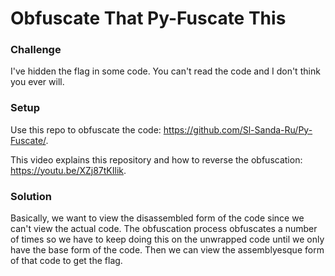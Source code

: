 # Obfuscate That Py-Fuscate This

### Challenge

I've hidden the flag in some code. You can't read the code and I don't think you ever will.

### Setup

Use this repo to obfuscate the code: https://github.com/Sl-Sanda-Ru/Py-Fuscate/.

This video explains this repository and how to reverse the obfuscation: https://youtu.be/XZj87tKIlik.

### Solution

Basically, we want to view the disassembled form of the code since we can't view the actual code. The obfuscation process obfuscates a number of times so we have to keep doing this on the unwrapped code until we only have the base form of the code. Then we can view the assemblyesque form of that code to get the flag.

